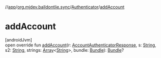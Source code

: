 //[app](../../../index.md)/[org.mjdev.balldontlie.sync](../index.md)/[Authenticator](index.md)/[addAccount](add-account.md)

# addAccount

[androidJvm]\
open override fun [addAccount](add-account.md)(r: [AccountAuthenticatorResponse](https://developer.android.com/reference/kotlin/android/accounts/AccountAuthenticatorResponse.html), s: [String](https://kotlinlang.org/api/latest/jvm/stdlib/kotlin/-string/index.html), s2: [String](https://kotlinlang.org/api/latest/jvm/stdlib/kotlin/-string/index.html), strings: [Array](https://kotlinlang.org/api/latest/jvm/stdlib/kotlin/-array/index.html)&lt;[String](https://kotlinlang.org/api/latest/jvm/stdlib/kotlin/-string/index.html)&gt;, bundle: [Bundle](https://developer.android.com/reference/kotlin/android/os/Bundle.html)): [Bundle](https://developer.android.com/reference/kotlin/android/os/Bundle.html)?

